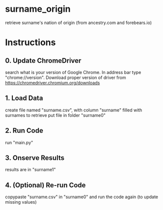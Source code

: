 # surname_origin
retrieve surname's nation of origin (from ancestry.com and forebears.io)

# Instructions
## 0. Update ChromeDriver
search what is your version of Google Chrome. In address bar type "chrome://version".
Download proper version of driver from https://chromedriver.chromium.org/downloads

## 1. Load Data
create file named "surname.csv", with column "surname" filled with surnames to retrieve
put file in folder "surname0"

## 2. Run Code
run "main.py"

## 3. Onserve Results
results are in "surname1"

## 4. (Optional) Re-run Code
copypaste "surname.csv" in "surname0" and run the code again (to update missing values)
